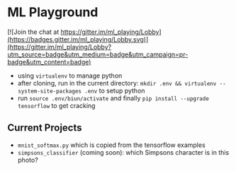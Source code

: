 ML Playground
=============

[![Join the chat at https://gitter.im/ml_playing/Lobby](https://badges.gitter.im/ml_playing/Lobby.svg)](https://gitter.im/ml_playing/Lobby?utm_source=badge&utm_medium=badge&utm_campaign=pr-badge&utm_content=badge)

 - using `virtualenv` to manage python
 - after cloning, run in the current directory: `mkdir .env && virtualenv --system-site-packages .env` to setup python
 - run `source .env/biun/activate` and finally `pip install --upgrade tensorflow` to get cracking

## Current Projects
 - `mnist_softmax.py` which is copied from the tensorflow examples
 - `simpsons_classifier` (coming soon): which Simpsons character is in this photo?
